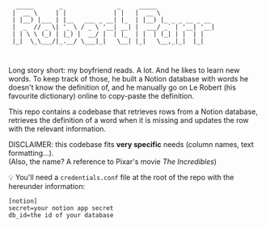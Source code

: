 ```

  _____       _               _     _____                
 |  __ \     | |             | |   |  __ \               
 | |__) |___ | |__   ___ _ __| |_  | |__) |_ _ _ __ _ __ 
 |  _  // _ \| '_ \ / _ \ '__| __| |  ___/ _` | '__| '__|
 | | \ \ (_) | |_) |  __/ |  | |_  | |  | (_| | |  | |   
 |_|  \_\___/|_.__/ \___|_|   \__| |_|   \__,_|_|  |_|   
                                                         
                                                         

```

Long story short: my boyfriend reads. A lot. And he likes to learn new words. To keep track of those, he built a Notion database with words he doesn't know the definition of, and he manually go on Le Robert (his favourite dictionary) online to copy-paste the definition.

This repo contains a codebase that retrieves rows from a Notion database, retrieves the definition of a word when it is missing and updates the row with the relevant information.  

DISCLAIMER: this codebase fits **very specific** needs (column names, text formatting...).  
(Also, the name? A reference to Pixar's movie _The Incredibles_)

💡 You'll need a `credentials.conf` file at the root of the repo with the hereunder information:
```
[notion]
secret=your notion app secret
db_id=the id of your database
```